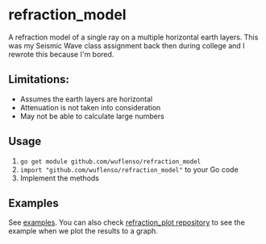 # refraction_model
A refraction model of a single ray on a multiple horizontal earth layers. This was my Seismic Wave class assignment back then during college and I rewrote this because I'm bored.

## Limitations:
- Assumes the earth layers are horizontal
- Attenuation is not taken into consideration
- May not be able to calculate large numbers

## Usage
1. `go get module github.com/wuflenso/refraction_model`
2. `import "github.com/wuflenso/refraction_model"` to your Go code
2. Implement the methods

## Examples
See [examples](/examples/trace_ray_refraction.go). You can also check [refraction_plot repository](https://github.com/wuflenso/refraction_plot) to see the example when we plot the results to a graph.
